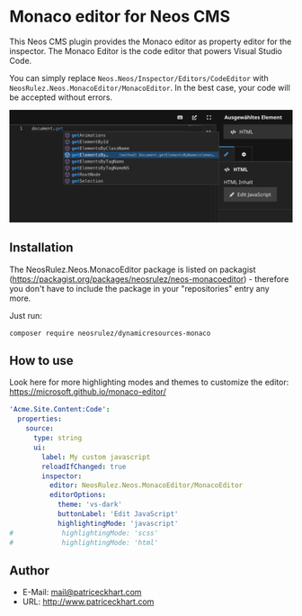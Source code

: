 # Monaco editor for Neos CMS

This Neos CMS plugin provides the Monaco editor as property editor for the inspector. 
The Monaco Editor is the code editor that powers Visual Studio Code.

You can simply replace `Neos.Neos/Inspector/Editors/CodeEditor` with `NeosRulez.Neos.MonacoEditor/MonacoEditor`. In the best case, your code will be accepted without errors.

![MonacoEditor](https://raw.githubusercontent.com/patriceckhart/NeosRulez.Neos.MonacoEditor/master/Preview.png)

## Installation

The NeosRulez.Neos.MonacoEditor package is listed on packagist (https://packagist.org/packages/neosrulez/neos-monacoeditor) - therefore you don't have to include the package in your "repositories" entry any more.

Just run:

```
composer require neosrulez/dynamicresources-monaco
```

## How to use

Look here for more highlighting modes and themes to customize the editor: https://microsoft.github.io/monaco-editor/

```yaml
'Acme.Site.Content:Code':
  properties:
    source:
      type: string
      ui:
        label: My custom javascript
        reloadIfChanged: true
        inspector:
          editor: NeosRulez.Neos.MonacoEditor/MonacoEditor
          editorOptions:
            theme: 'vs-dark'
            buttonLabel: 'Edit JavaScript'
            highlightingMode: 'javascript'
#            highlightingMode: 'scss'
#            highlightingMode: 'html'
```

## Author

* E-Mail: mail@patriceckhart.com
* URL: http://www.patriceckhart.com 
